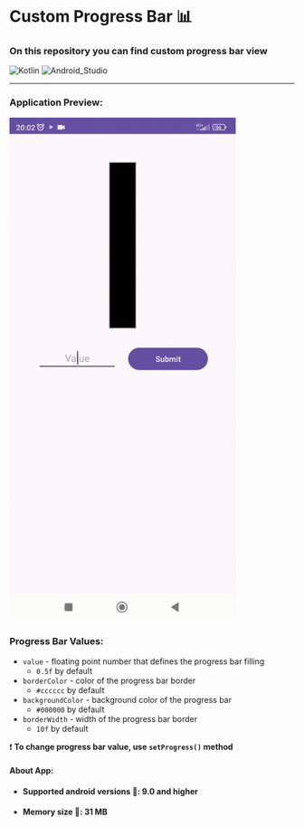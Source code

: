 # **Custom Progress Bar** :bar_chart:
### On this repository you can find custom progress bar view
![Kotlin](https://img.shields.io/badge/Kotlin-blueviolet?style=for-the-badge&logo=Kotlin&logoColor=blue) ![Android_Studio](https://img.shields.io/badge/Android_Studio-black?style=for-the-badge&logo=AndroidStudio&logoColor=green) 
___
### Application Preview:
<img src="screenshots/screen.gif" alt="Application Preview" width="400">

### Progress Bar Values:
- `value` - floating point number that defines the progress bar filling
  -  `0.5f` by default 
- `borderColor` - color of the progress bar border
  -  `#cccccc` by default
- `backgroundColor` - background color of the progress bar
  - `#000000` by default
- `borderWidth` - width of the progress bar border
  - `10f` by default
 
:exclamation: **To change progress bar value, use `setProgress()` method**

#### About App:
- #### Supported android versions :hammer:: 9.0 and higher
- #### Memory size :minidisc:: 31 MB
